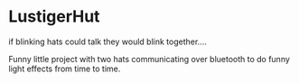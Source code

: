 # LustigerHut

if blinking hats could talk they would blink together....

Funny little project with two hats communicating over bluetooth to do funny light effects from time to time.